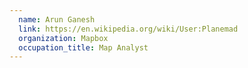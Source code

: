 ```yaml
---
  name: Arun Ganesh
  link: https://en.wikipedia.org/wiki/User:Planemad
  organization: Mapbox
  occupation_title: Map Analyst
---
```


